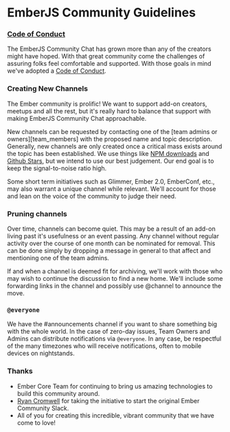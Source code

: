 # EmberJS Community Guidelines

### [Code of Conduct][coc]
The EmberJS Community Chat has grown more than any of the creators might have hoped.  With that great community come the challenges of assuring folks feel comfortable and supported.  With those goals in mind we've adopted a [Code of Conduct][coc].

### Creating New Channels
The Ember community is prolific!  We want to support add-on creators, meetups and all the rest, but it's really hard to balance that support with making EmberJS Community Chat approachable.

New channels can be requested by contacting one of the [team admins or owners][team_members] with the proposed name and topic description.  Generally, new channels are only created once a critical mass exists around the topic has been established.  We use things like [NPM downloads](https://www.npmjs.com/package/ember-data) and [Github Stars](https://github.com/emberjs/data), but we intend to use our best judgement.  Our end goal is to keep the signal-to-noise ratio high.

Some short term initiatives such as Glimmer, Ember 2.0, EmberConf, etc., may also warrant a unique channel while relevant.  We'll account for those and lean on the voice of the community to judge their need.

### Pruning channels
Over time, channels can become quiet.  This may be a result of an add-on living past it's usefulness or an event passing.  Any channel without regular activity over the course of one month can be nominated for removal.  This can be done simply by dropping a message in general to that affect and mentioning one of the team admins.

If and when a channel is deemed fit for archiving, we'll work with those who may wish to continue the discussion to find a new home.  We'll include some forwarding links in the channel and possibly use @channel to announce the move.

### `@everyone`
We have the #announcements channel if you want to share something big with the whole world.  In the case of zero-day issues, Team Owners and Admins can distribute notifications via `@everyone`.  In any case, be respectful of the many timezones who will receive notifications, often to mobile devices on nightstands.

[coc]: ./CodeOfConduct.md

### Thanks

- Ember Core Team for continuing to bring us amazing technologies to build this community around.
- [Ryan Cromwell](https://github.com/cromwellryan/) for taking the initiative to start the original Ember Community Slack.
- All of you for creating this incredible, vibrant community that we have come to love!
